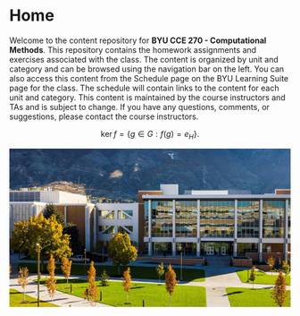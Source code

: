 # Home

Welcome to the content repository for **BYU CCE 270 - Computational Methods**. This repository contains the homework assignments and exercises associated with the class. The content is organized by unit and category and can be browsed using the navigation bar on the left. You can also access this content from the Schedule page on the BYU Learning Suite page for the class.  The schedule will contain links to the content for each unit and category. This content is maintained by the course instructors and TAs and is subject to change. If you have any questions, comments, or suggestions, please contact the course instructors.

$$
\operatorname{ker} f=\{g\in G:f(g)=e_{H}\}{\mbox{.}}
$$

![eng_bldg.jpg](images/eng_bldg.jpg)
